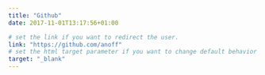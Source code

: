 ```yaml
---
title: "Github"
date: 2017-11-01T13:17:56+01:00

# set the link if you want to redirect the user.
link: "https://github.com/anoff"
# set the html target parameter if you want to change default behavior
target: "_blank"
---
```

